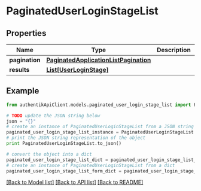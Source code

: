 # PaginatedUserLoginStageList


## Properties
Name | Type | Description | Notes
------------ | ------------- | ------------- | -------------
**pagination** | [**PaginatedApplicationListPagination**](PaginatedApplicationListPagination.md) |  | 
**results** | [**List[UserLoginStage]**](UserLoginStage.md) |  | 

## Example

```python
from authentikApiClient.models.paginated_user_login_stage_list import PaginatedUserLoginStageList

# TODO update the JSON string below
json = "{}"
# create an instance of PaginatedUserLoginStageList from a JSON string
paginated_user_login_stage_list_instance = PaginatedUserLoginStageList.from_json(json)
# print the JSON string representation of the object
print PaginatedUserLoginStageList.to_json()

# convert the object into a dict
paginated_user_login_stage_list_dict = paginated_user_login_stage_list_instance.to_dict()
# create an instance of PaginatedUserLoginStageList from a dict
paginated_user_login_stage_list_form_dict = paginated_user_login_stage_list.from_dict(paginated_user_login_stage_list_dict)
```
[[Back to Model list]](../README.md#documentation-for-models) [[Back to API list]](../README.md#documentation-for-api-endpoints) [[Back to README]](../README.md)


